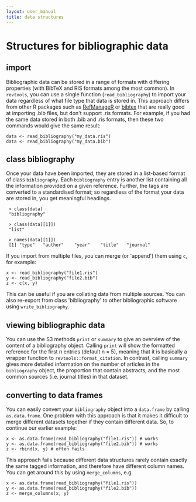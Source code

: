 ```yaml
---
layout: user_manual
title: data structures
---
```

<head>
  <!-- Global site tag (gtag.js) - Google Analytics -->
  <script async src="https://www.googletagmanager.com/gtag/js?id=UA-121833450-2"></script>
  <script>
    window.dataLayer = window.dataLayer || [];
    function gtag(){dataLayer.push(arguments);}
    gtag('js', new Date());

    gtag('config', 'UA-121833450-2');
  </script>
</head>

# Structures for bibliographic data

## import
Bibliographic data can be stored in a range of formats with differing properties (with BibTeX and RIS formats among the most common). In <code>revtools</code>, you can use a single function (<code>read_bibliography</code>) to import your data regardless of what file type that data is stored in. This approach differs from other R packages such as <a href="https://cran.r-project.org/package=RefManageR" target="_blank" rel="noopener">RefManageR</a> or <a href="https://cran.r-project.org/package=bibtex" target="_blank" rel="noopener">bibtex</a> that are really good at importing .bib files, but don't support .ris formats. For example, if you had the same data stored in both .bib and .ris formats, then these two commands would give the same result:

```
data <- read_bibliography("my_data.ris")
data <- read_bibliography("my_data.bib")
```

## class bibliography
Once your data have been imported, they are stored in a list-based format of class <code>bibliography</code>. Each <code>bibliography</code> entry is another list containing all the information provided on a given reference. Further, the tags are converted to a standardised format; so regardless of the format your data are stored in, you get meaningful headings.

```
 > class(data)
 "bibliography"

 > class(data[[1]])
 "list"

 > names(data[[1]])
 [1] "type"   "author"    "year"    "title"   "journal"
```

If you import from multiple files, you can merge (or 'append') them using <code>c</code>, for example:
```
x <- read_bibliography("file1.ris")
y <- read_bibliography("file2.bib")
z <- c(x, y)
```
This can be useful if you are collating data from multiple sources. You can also re-export from class 'bibliography' to other bibliographic software using <code>write_bibliography</code>.

## viewing bibliographic data
You can use the S3 methods <code>print</code> or <code>summary</code> to give an overview of the content of a bibliography object. Calling <code>print</code> will show the formatted reference for the first n entries (default n = 5), meaning that it is basically a wrapper function to <code>revtools::format_citation</code>. In contrast, calling <code>summary</code> gives more detailed information on the number of articles in the <code>bibliography</code> object, the proportion that contain abstracts, and the most common sources (i.e. journal titles) in that dataset.

## converting to data frames
You can easily convert your <code>bibliography</code> object into a <code>data.frame</code> by calling <code>as.data.frame</code>. One problem with this approach is that it makes it difficult to merge different datasets together if they contain different data. So, to continue our earlier example:

```
x <- as.data.frame(read_bibliography("file1.ris")) # works
y <- as.data.frame(read_bibliography("file2.bib")) # works
z <- rbind(x, y) # often fails
```

This approach fails because different data structures rarely contain exactly the same tagged information, and therefore have different column names. You can get around this by using <code>merge_columns</code>, e.g.

```
x <- as.data.frame(read_bibliography("file1.ris"))
y <- as.data.frame(read_bibliography("file2.bib"))
z <- merge_columns(x, y)
```